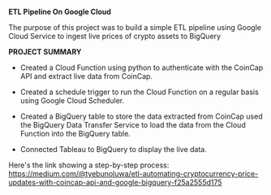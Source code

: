 **ETL Pipeline On Google Cloud**

The purpose of this project was to build a simple ETL pipeline using Google Cloud Service to ingest live prices of crypto assets to BigQuery

**PROJECT SUMMARY**
- Created a Cloud Function using python to authenticate with the CoinCap API and extract live data from CoinCap. 
 
- Created a schedule trigger to run the Cloud Function on a regular basis using Google Cloud Scheduler. 
 
- Created a BigQuery table to store the data extracted from CoinCap used the BigQuery Data Transfer Service to load the data from the Cloud Function into the BigQuery table. 
 
- Connected Tableau to BigQuery to display the live data.

Here's the link showing a step-by-step process: https://medium.com/@tyebunoluwa/etl-automating-cryptocurrency-price-updates-with-coincap-api-and-google-bigquery-f25a2555d175

